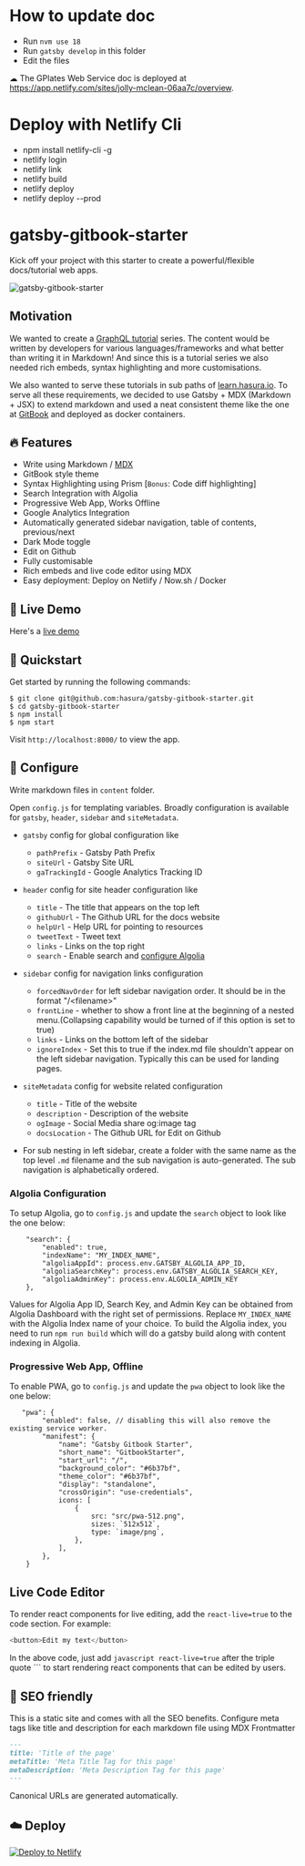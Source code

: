 # How to update doc

- Run `nvm use 18`
- Run `gatsby develop` in this folder
- Edit the files

☁ The GPlates Web Service doc is deployed at <https://app.netlify.com/sites/jolly-mclean-06aa7c/overview>.

# Deploy with Netlify Cli

- npm install netlify-cli -g
- netlify login
- netlify link
- netlify build
- netlify deploy
- netlify deploy --prod

# gatsby-gitbook-starter

Kick off your project with this starter to create a powerful/flexible docs/tutorial web apps.

![gatsby-gitbook-starter](https://graphql-engine-cdn.hasura.io/learn-hasura/gatsby-gitbook-starter/assets/documentation_app_blog.png)

## Motivation

We wanted to create a [GraphQL tutorial](https://learn.hasura.io) series. The content would be written by developers for various languages/frameworks and what better than writing it in Markdown! And since this is a tutorial series we also needed rich embeds, syntax highlighting and more customisations.

We also wanted to serve these tutorials in sub paths of [learn.hasura.io](https://learn.hasura.io). To serve all these requirements, we decided to use Gatsby + MDX (Markdown + JSX) to extend markdown and used a neat consistent theme like the one at [GitBook](https://www.gitbook.com) and deployed as docker containers.

## 🔥 Features

- Write using Markdown / [MDX](https://github.com/mdx-js/mdx)
- GitBook style theme
- Syntax Highlighting using Prism [`Bonus`: Code diff highlighting]
- Search Integration with Algolia
- Progressive Web App, Works Offline
- Google Analytics Integration
- Automatically generated sidebar navigation, table of contents, previous/next
- Dark Mode toggle
- Edit on Github
- Fully customisable
- Rich embeds and live code editor using MDX
- Easy deployment: Deploy on Netlify / Now.sh / Docker

## 🔗 Live Demo

Here's a [live demo](https://learn.hasura.io/graphql/react)

## 🚀 Quickstart

Get started by running the following commands:

```
$ git clone git@github.com:hasura/gatsby-gitbook-starter.git
$ cd gatsby-gitbook-starter
$ npm install
$ npm start
```

Visit `http://localhost:8000/` to view the app.

## 🔧 Configure

Write markdown files in `content` folder.

Open `config.js` for templating variables. Broadly configuration is available for `gatsby`, `header`, `sidebar` and `siteMetadata`.

- `gatsby` config for global configuration like

  - `pathPrefix` - Gatsby Path Prefix
  - `siteUrl` - Gatsby Site URL
  - `gaTrackingId` - Google Analytics Tracking ID

- `header` config for site header configuration like

  - `title` - The title that appears on the top left
  - `githubUrl` - The Github URL for the docs website
  - `helpUrl` - Help URL for pointing to resources
  - `tweetText` - Tweet text
  - `links` - Links on the top right
  - `search` - Enable search and [configure Algolia](https://www.gatsbyjs.org/docs/adding-search-with-algolia/)

- `sidebar` config for navigation links configuration

  - `forcedNavOrder` for left sidebar navigation order. It should be in the format "/\<filename>"
  - `frontLine` - whether to show a front line at the beginning of a nested menu.(Collapsing capability would be turned of if this option is set to true)
  - `links` - Links on the bottom left of the sidebar
  - `ignoreIndex` - Set this to true if the index.md file shouldn't appear on the left sidebar navigation. Typically this can be used for landing pages.

- `siteMetadata` config for website related configuration

  - `title` - Title of the website
  - `description` - Description of the website
  - `ogImage` - Social Media share og:image tag
  - `docsLocation` - The Github URL for Edit on Github

- For sub nesting in left sidebar, create a folder with the same name as the top level `.md` filename and the sub navigation is auto-generated. The sub navigation is alphabetically ordered.

### Algolia Configuration

To setup Algolia, go to `config.js` and update the `search` object to look like the one below:

```...,
	"search": {
		"enabled": true,
		"indexName": "MY_INDEX_NAME",
		"algoliaAppId": process.env.GATSBY_ALGOLIA_APP_ID,
		"algoliaSearchKey": process.env.GATSBY_ALGOLIA_SEARCH_KEY,
		"algoliaAdminKey": process.env.ALGOLIA_ADMIN_KEY
	},
```

Values for Algolia App ID, Search Key, and Admin Key can be obtained from Algolia Dashboard with the right set of permissions. Replace `MY_INDEX_NAME` with the Algolia Index name of your choice. To build the Algolia index, you need to run `npm run build` which will do a gatsby build along with content indexing in Algolia.

### Progressive Web App, Offline

To enable PWA, go to `config.js` and update the `pwa` object to look like the one below:

```
   "pwa": {
        "enabled": false, // disabling this will also remove the existing service worker.
        "manifest": {
            "name": "Gatsby Gitbook Starter",
            "short_name": "GitbookStarter",
            "start_url": "/",
            "background_color": "#6b37bf",
            "theme_color": "#6b37bf",
            "display": "standalone",
            "crossOrigin": "use-credentials",
            icons: [
                {
                    src: "src/pwa-512.png",
                    sizes: `512x512`,
                    type: `image/png`,
                },
            ],
        },
    }
```

## Live Code Editor

To render react components for live editing, add the `react-live=true` to the code section. For example:

```javascript react-live=true
<button>Edit my text</button>
```

In the above code, just add `javascript react-live=true` after the triple quote ``` to start rendering react components that can be edited by users.

## 🤖 SEO friendly

This is a static site and comes with all the SEO benefits. Configure meta tags like title and description for each markdown file using MDX Frontmatter

```markdown
---
title: 'Title of the page'
metaTitle: 'Meta Title Tag for this page'
metaDescription: 'Meta Description Tag for this page'
---
```

Canonical URLs are generated automatically.

## ☁️ Deploy

[![Deploy to Netlify](https://www.netlify.com/img/deploy/button.svg)](https://app.netlify.com/start/deploy?repository=https://github.com/hasura/gatsby-gitbook-starter)
